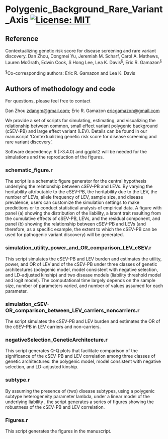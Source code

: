 # Polygenic_Background_Rare_Variant_Axis [![License: MIT](https://img.shields.io/badge/License-MIT-yellow.svg)](https://github.com/gamazonlab/Polygenic_Background_Rare_Variant_Axis/blob/master/LICENSE) 

## Reference

Contextualizing genetic risk score for disease screening and rare variant discovery. Dan Zhou, Dongmei Yu, Jeremiah M. Scharf, Carol A. Mathews, Lauren McGrath, Edwin Cook, S Hong Lee, Lea K. Davis<sup>§</sup>, Eric R. Gamazon<sup>§</sup>

<sup>§</sup>Co-corresponding authors:  Eric R. Gamazon and Lea K. Davis

## Authors of methodology and code

For questions, please feel free to contact

Dan Zhou zdangm@gmail.com;
Eric R. Gamazon ericgamazon@gmail.com

We provide a set of scripts for simulating, estimating, and visualizing the relationship between common, small effect variant polygenic background (cSEV-PB) and large effect variant (LEV). Details can be found in our manuscript ‘Contextualizing genetic risk score for disease screening and rare variant discovery’.

Software dependency: R (>3.4.0) and ggplot2 will be needed for the simulations and the reproduction of the figures.

### schematic_figure.r
The script is a schematic figure generator for the central hypothesis underlying the relationship between cSEV-PB and LEVs. By varying the heritability attributable to the cSEV-PB, the heritability due to the LEV, the number of LEVs, allele frequency of LEV, sample size, and disease prevalence, users can customize the simulation settings to make predictions or to conduct statistical analysis of empirical data. A figure with panel (a) showing the distribution of the liability, a latent trait resulting from the cumulative effects of cSEV-PB, LEVs, and the residual component, and panel (b) showing the relationship between cSEV-PB and LEVs (and therefore, as a specific example, the extent to which the cSEV-PB can be used for pathogenic variant discovery) will be generated.

### simulation_utility_power_and_OR_comparison_LEV_cSEV.r
This script simulates the cSEV-PB and LEV burden and estimates the utility, power, and OR of LEV and of the cSEV-PB under three classes of genetic architectures (polygenic model, model consistent with negative selection, and LD-adjusted kinship) and two disease models (liability threshold model and logit model). The computational time largely depends on the sample size, number of parameters varied, and number of values assumed for each parameter.

### simulation_cSEV-OR_comparison_between_LEV_carriers_noncarriers.r
The script simulates the cSEV-PB and LEV burden and estimates the OR of the cSEV-PB in LEV carriers and non-carriers.

### negativeSelection_GeneticArchitecture.r
This script generates Q-Q plots that facilitate comparison of the significance of the cSEV-PB and LEV correlation among three classes of genetic architectures: the polygenic model, model consistent with negative selection, and LD-adjusted kinship.

### subtype.r
By assuming the presence of (two) disease subtypes, using a polygenic subtype heterogeneity parameter lambda, under a linear model of the underlying liability , the script generates a series of figures showing the robustness of the cSEV-PB and LEV correlation. 

### Figures.r
This script generates the figures in the manuscript. 


